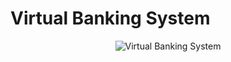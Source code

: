 # Virtual Banking System

<p align="center">
  <img src="https://github.com/AbdelrhmanWalaa/Udacity-Embedded_Systems_Nanodegrees/assets/44446382/39ee37c6-d3a3-44ed-8b06-71926a9d147c" alt="Virtual Banking System">
</p>

